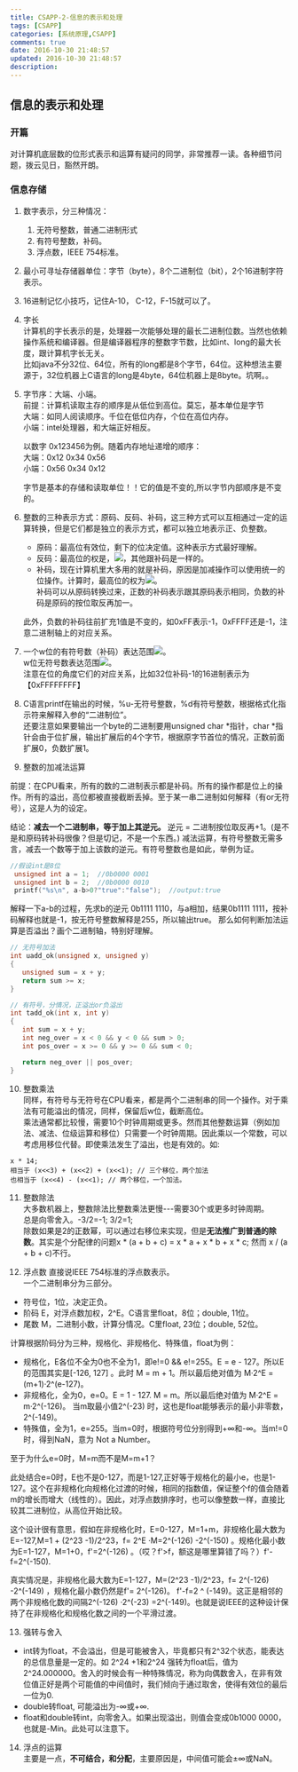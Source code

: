 ```yaml
---
title: CSAPP-2-信息的表示和处理
tags: [CSAPP]
categories: [系统原理,CSAPP]
comments: true
date: 2016-10-30 21:48:57 
updated: 2016-10-30 21:48:57 
description:
---
```


## 信息的表示和处理

### 开篇
对计算机底层数的位形式表示和运算有疑问的同学，非常推荐一读。各种细节问题，拨云见日，豁然开朗。

### 信息存储   
1. 数字表示，分三种情况：   
    1. 无符号整数，普通二进制形式
    2. 有符号整数，补码。
    3. 浮点数，IEEE 754标准。

2. 最小可寻址存储器单位：字节（byte），8个二进制位（bit），2个16进制字符表示。

3. 16进制记忆小技巧，记住A-10， C-12，F-15就可以了。

4. 字长   
计算机的字长表示的是，处理器一次能够处理的最长二进制位数。当然也依赖操作系统和编译器。但是编译器程序的整数字节数，比如int、long的最大长度，跟计算机字长无关。   
比如java不分32位、64位，所有的long都是8个字节，64位。这种想法主要源于，32位机器上C语言的long是4byte，64位机器上是8byte。坑啊。。

5. 字节序：大端、小端。   
前提：计算机读取主存的顺序是从低位到高位。莫忘，基本单位是字节   
大端：如同人阅读顺序。千位在低位内存，个位在高位内存。   
小端：intel处理器，和大端正好相反。   

    以数字 0x123456为例。随着内存地址递增的顺序：   
    大端：0x12  0x34    0x56    
    小端：0x56  0x34    0x12    
    
    字节是基本的存储和读取单位！！它的值是不变的,所以字节内部顺序是不变的。

6. 整数的三种表示方式：原码、反码、补码，这三种方式可以互相通过一定的运算转换，但是它们都是独立的表示方式，都可以独立地表示正、负整数。
    - 原码：最高位有效位，剩下的位决定值。这种表示方式最好理解。
    - 反码：最高位的权是，<img src="http://chart.googleapis.com/chart?cht=tx&chl=\Large -({2^{w-1}-1})" style="border:none;">，其他跟补码是一样的。
    - 补码，现在计算机里大多用的就是补码，原因是加减操作可以使用统一的位操作。计算时，最高位的权为<img src="http://chart.googleapis.com/chart?cht=tx&chl=\Large -({2^{w-1}})" style="border:none;">。<br>补码可以从原码转换过来，正数的补码表示跟其原码表示相同，负数的补码是原码的按位取反再加一。

    此外，负数的补码往前扩充1值是不变的，如0xFF表示-1，0xFFFF还是-1，注意二进制轴上的对应关系。

7. 一个w位的有符号数（补码）表达范围<img src="http://chart.googleapis.com/chart?cht=tx&chl=\Large [-{2^{w-1}},2^{w-1}-1]" style="border:none;">。   
w位无符号数表达范围<img src="http://chart.googleapis.com/chart?cht=tx&chl=\Large [0,{2^{w}-1}]" style="border:none;">。   
注意在位的角度它们的对应关系，比如32位补码-1的16进制表示为【0xFFFFFFFF】

8. C语言printf在输出的时候，%u-无符号整数，%d有符号整数，根据格式化指示符来解释入参的“二进制位”。   
还要注意如果要输出一个byte的二进制要用unsigned char \*指针，char \*指针会由于位扩展，输出扩展后的4个字节，根据原字节首位的情况，正数前面扩展0，负数扩展1。

9. 整数的加减法运算   

前提：在CPU看来，所有的数的二进制表示都是补码。所有的操作都是位上的操作。所有的溢出，高位都被直接截断丢掉。至于某一串二进制如何解释（有or无符号），这是人为的设定。   

结论：**减去一个二进制串，等于加上其逆元。** 逆元 = 二进制按位取反再+1。(是不是和原码转补码很像？但是切记，不是一个东西。)
减法运算，有符号整数无需多言，减去一个数等于加上该数的逆元。有符号整数也是如此，举例为证。

```c
//假设int是8位
 unsigned int a = 1;  //0b0000 0001
 unsigned int b = 2;  //0b0000 0010
 printf("%s\n", a-b>0?"true":"false");  //output:true
```

解释一下a-b的过程，先求b的逆元 0b1111 1110，与a相加，结果0b1111 1111，按补码解释也就是-1，按无符号整数解释是255，所以输出true。
那么如何判断加法运算是否溢出？画个二进制轴，特别好理解。

``` c
// 无符号加法
int uadd_ok(unsigned x, unsigned y)
{
   unsigned sum = x + y;
   return sum >= x;
}

// 有符号，分情况，正溢出or负溢出
int tadd_ok(int x, int y)
{
   int sum = x + y;
   int neg_over = x < 0 && y < 0 && sum > 0;
   int pos_over = x >= 0 && y >= 0 && sum < 0;

   return neg_over || pos_over;
}
```


10. 整数乘法   
同样，有符号与无符号在CPU看来，都是两个二进制串的同一个操作。对于乘法有可能溢出的情况，同样，保留后w位，截断高位。   
乘法通常都比较慢，需要10个时钟周期或更多。然而其他整数运算（例如加法、减法、位级运算和移位）只需要一个时钟周期。因此乘以一个常数，可以考虑用移位代替。即使乘法发生了溢出，也是有效的。如:   

```
x * 14;   
相当于 (x<<3) + (x<<2) + (x<<1); // 三个移位，两个加法   
也相当于 (x<<4) - (x<<1); // 两个移位，一个加法。   
```

11. 整数除法   
大多数机器上，整数除法比整数乘法更慢---需要30个或更多时钟周期。   
总是向零舍入。-3/2=-1; 3/2=1;   
除数如果是2的正数幂，可以通过右移位来实现，但是**无法推广到普通的除数**。其实是个分配律的问题x * (a + b + c) = x * a + x * b + x * c; 然而 x / (a + b + c)不行。   

12. 浮点数
直接说IEEE 754标准的浮点数表示。   
一个二进制串分为三部分。   
- 符号位，1位，决定正负。
- 阶码 E，对浮点数加权，2^E。C语言里float，8位；double, 11位。
- 尾数 M，二进制小数，计算分情况。C里float, 23位；double, 52位。

计算根据阶码分为三种，规格化、非规格化、特殊值，float为例：   
- 规格化，E各位不全为0也不全为1，即e!=0 && e!=255。E = e - 127。所以E的范围其实是[-126, 127] 。此时 M = m + 1。所以最后绝对值为 M·2^E = (m+1)·2^(e-127)。   
- 非规格化，全为0，e=0。E = 1 - 127. M = m。所以最后绝对值为 M·2^E = m·2^(-126)。 当m取最小值2^(-23) 时，这也是float能够表示的最小非零数，2^(-149)。
- 特殊值，全为1，e=255。当m=0时，根据符号位分别得到+∞和-∞。当m!=0时，得到NaN，意为 Not a Number。

至于为什么e=0时，M=m而不是M=m+1？   

此处结合e=0时，E也不是0-127，而是1-127,正好等于规格化的最小e，也是1-127。这个在非规格化向规格化过渡的时候，相同的指数值，保证整个f的值会随着m的增长而增大（线性的）。因此，对浮点数排序时，也可以像整数一样，直接比较其二进制位，从高位开始比较。   

这个设计很有意思，假如在非规格化时，E=0-127，M=1+m，非规格化最大数为E=-127,M=1 + (2^23 -1)/2^23，f= 2^E ·M=2^(-126) -2^(-150) 。规格化最小数为E=1-127，M=1+0，f'=2^(-126) 。（哎？f'>f，额这是哪里算错了吗？）f'-f=2^(-150).   

真实情况是，非规格化最大数为E=1-127，M=(2^23 -1)/2^23，f= 2^(-126) -2^(-149) ，规格化最小数仍然是f'= 2^(-126)。 f'-f=2 ^ (-149)。这正是相邻的两个非规格化数的间隔2^(-126) ·2^(-23) =2^(-149)。也就是说IEEE的这种设计保持了在非规格化和规格化数之间的一个平滑过渡。   

13. 强转与舍入   
- int转为float，不会溢出，但是可能被舍入，毕竟都只有2^32个状态，能表达的总信息量是一定的。如 2^24 +1和2^24 强转为float后，值为2^24.000000。舍入的时候会有一种特殊情况，称为向偶数舍入，在非有效位值正好是两个可能值的中间值时，我们倾向于通过取舍，使得有效位的最后一位为0.
- double转float, 可能溢出为-∞或+∞.
- float和double转int，向零舍入。如果出现溢出，则值会变成0b1000 0000，也就是-Min。此处可以注意下。

14. 浮点的运算   
主要是一点，**不可结合，和分配**，主要原因是，中间值可能会±∞或NaN。